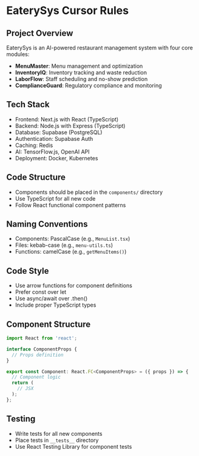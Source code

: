 # EaterySys Cursor Rules

## Project Overview
EaterySys is an AI-powered restaurant management system with four core modules:
- **MenuMaster**: Menu management and optimization
- **InventoryIQ**: Inventory tracking and waste reduction
- **LaborFlow**: Staff scheduling and no-show prediction
- **ComplianceGuard**: Regulatory compliance and monitoring

## Tech Stack
- Frontend: Next.js with React (TypeScript)
- Backend: Node.js with Express (TypeScript)
- Database: Supabase (PostgreSQL)
- Authentication: Supabase Auth
- Caching: Redis
- AI: TensorFlow.js, OpenAI API
- Deployment: Docker, Kubernetes

## Code Structure
- Components should be placed in the `components/` directory
- Use TypeScript for all new code
- Follow React functional component patterns

## Naming Conventions
- Components: PascalCase (e.g., `MenuList.tsx`)
- Files: kebab-case (e.g., `menu-utils.ts`)
- Functions: camelCase (e.g., `getMenuItems()`)

## Code Style
- Use arrow functions for component definitions
- Prefer const over let
- Use async/await over .then()
- Include proper TypeScript types

## Component Structure
```typescript
import React from 'react';

interface ComponentProps {
  // Props definition
}

export const Component: React.FC<ComponentProps> = ({ props }) => {
  // Component logic
  return (
    // JSX
  );
};
```

## Testing
- Write tests for all new components
- Place tests in `__tests__` directory
- Use React Testing Library for component tests 
